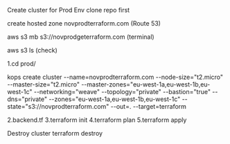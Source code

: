 Create cluster for Prod Env
clone repo first 

create hosted zone novprodterraform.com (Route 53)

aws s3 mb s3://novprodgeterraform.com  (terminal)

aws s3 ls (check)

1.cd prod/

kops create cluster --name=novprodterraform.com --node-size="t2.micro" --master-size="t2.micro" --master-zones="eu-west-1a,eu-west-1b,eu-west-1c" --networking="weave" --topology="private" --bastion="true" --dns="private" --zones="eu-west-1a,eu-west-1b,eu-west-1c" --state="s3://novprodterraform.com" --out=. --target=terraform

2.backend.tf
3.terraform init
4.terraform plan
5.terraform apply


Destroy cluster
terraform destroy 
